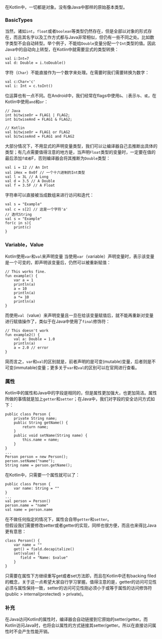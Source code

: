 在Kotlin中，一切都是对象。没有像Java中那样的原始基本类型。

### BasicTypes
当然，诸如`int`，`float`或者`boolean`等类型仍然存在，但是全部以对象的形式存在，而且其名字以及工作方式都与Java非常相似，但仍有一些不同之处。比如数字类型不会自动转型。举个例子，不能给`Double`变量分配一个`Int`类型的值。因此Java中的自动向上转型，在Kotlin中就需要显式的类型转换：

	val i:Int=7
	val d: Double = i.toDouble()

字符（`Char`）不能直接作为一个数字来处理。在需要时我们需要转换为数字：

	val c:Char='c'
	val i: Int = c.toInt()

位运算也有一点不同。在Android中，我们经常在flags中使用`&`、`|`表示`与`、`或`，在Kotlin中使用`and`和`or`：

	// Java
	int bitwiseOr = FLAG1 | FLAG2;
	int bitwiseAnd = FLAG1 & FLAG2;
  
<line>

	// Kotlin
	val bitwiseOr = FLAG1 or FLAG2
	val bitwiseAnd = FLAG1 and FLAG2

大部分情况下，不用显式的声明变量类型，我们可以让编译器自己去推断出具体的类型；有几点需要值得注意的地方是，当声明`Float`类型的变量时，一定要在值的最后添加``f或者``F，否则编译器会将其推断为`Double`类型：

	val i = 12 // An Int
	val iHex = 0x0f // 一个十六进制的Int类型
	val l = 3L // A Long
	val d = 3.5 // A Double
	val f = 3.5F // A Float

字符串可以直接被当成数组来进行访问和迭代：

	val s = "Example"
	val c = s[2] // 这是一个字符'a'
	// 迭代String
	val s = "Example"
	for(c in s){
	    print(c)
	}


### Variable，Value
Kotlin使用`var`和`val`来声明变量
当使用`var`（variable）声明变量时，表示该变量是一个可变的，即声明该变量后，仍然可以被重新赋值：

	// This works fine.
	fun example() {
	    var a = 1
	    println(a)
	    a = 10
	    println(a)
	    a *= 10
	    println(a)
	} 

而使用`val`（value）来声明变量且一旦在给该变量赋值后，就不能再重新对变量进行赋值操作了，类似于在Java中使用了`final`修饰符：

	// This doesn't work 
	fun example2() {
	    val a: Double = 1.0
	    println(a)
	    a = 2.0	// error
	}

简而言之，`var`和`val`的区别就是，前者声明的是可变(mutable)变量，后者则是不可变(immutable)变量；更多关于`var`和`val`的区别可以在官网进行查看。

### 属性
Kotlin中的属性和Java中的字段是相同的，但是属性更加强大，也更加简洁。属性所做的事情就是加上`getter`和`setter`；在Java中，我们对字段的安全访问方式如下：

	public class Person {
	    private String name;
	    public String getName() {
	        return name;
	    }
	    public void setName(String name) { 
	        this.name = name;
	    }
	}
	...
	Person person = new Person();
	person.setName("name");
	String name = person.getName();

在Kotlin中，只需要一个属性就可以了：

	public class Person {
    	var name: String = ""
	}
	...
	val person = Person()
	person.name = "name"
	val name = person.name
在不做任何指定的情况下，属性会自带`getter`和`setter`。  
但假设我们需要修改setter或者getter的实现，同样也很方便，而且也来得比Java更有意思：

	class Person() {
	    var name = ""
	    get() = field.decapitalize()
	    set(value) {
	       field = "Name: $value"
	    }
	}

只需要在属性下方继续重写get或者set方法即，而且在Kotlin中还有backing filed的概念，关于这一点希望大家自行学习掌握。值得注意的是，getter的访问可见性必须与属性保持一致，setter的访问可见性刚必须小于或等于属性的访问修饰符(public > internal(protected) > private)。

### 补充
在Java访问Kotlin的属性时，编译器会自动链接到它原始的setter/getter。而Kotlin访问Java时，也将会以属性的方式链接其setter/getter。所以在直接访问属性时不会产生性能开销。
